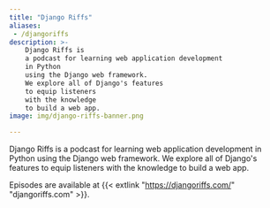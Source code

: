 ```yaml
---
title: "Django Riffs"
aliases:
 - /djangoriffs
description: >-
    Django Riffs is
    a podcast for learning web application development
    in Python
    using the Django web framework.
    We explore all of Django's features
    to equip listeners
    with the knowledge
    to build a web app.
image: img/django-riffs-banner.png

---
```


Django Riffs is
a podcast for learning web application development
in Python
using the Django web framework.
We explore all of Django's features
to equip listeners
with the knowledge
to build a web app.

Episodes are available at
{{< extlink "https://djangoriffs.com/" "djangoriffs.com" >}}.
